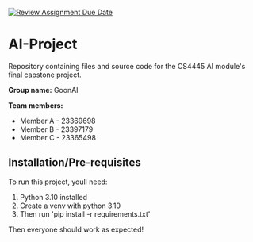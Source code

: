 [![Review Assignment Due Date](https://classroom.github.com/assets/deadline-readme-button-22041afd0340ce965d47ae6ef1cefeee28c7c493a6346c4f15d667ab976d596c.svg)](https://classroom.github.com/a/XqvnLU5y)
# AI-Project
Repository containing files and source code for the CS4445 AI module's final capstone project.

**Group name:** GoonAI
  
**Team members:**
- Member A - 23369698
- Member B - 23397179
- Member C - 23365498

## Installation/Pre-requisites

To run this project, youll need:

1. Python 3.10 installed
2. Create a venv with python 3.10
3. Then run 'pip install -r requirements.txt'

Then everyone should work as expected!


